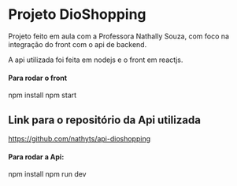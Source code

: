 # Projeto DioShopping

Projeto feito em aula com a Professora Nathally Souza, com foco na integração do front com o api de backend.

A api utilizada foi feita em nodejs e o front em reactjs.

#### Para rodar o front 
npm install
npm start

## Link para o repositório da Api utilizada
https://github.com/nathyts/api-dioshopping

#### Para rodar a Api: 
npm install
npm run dev
